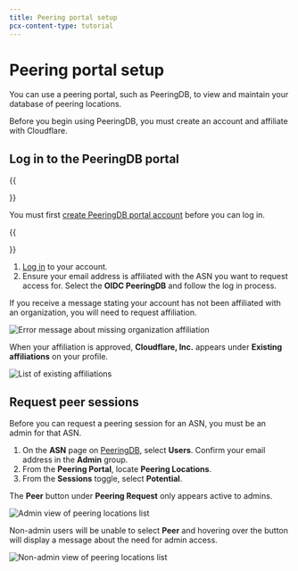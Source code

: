 ```yaml
---
title: Peering portal setup
pcx-content-type: tutorial
---
```


# Peering portal setup

You can use a peering portal, such as PeeringDB, to view and maintain your database of peering locations. 

Before you begin using PeeringDB, you must create an account and affiliate with Cloudflare.

## Log in to the PeeringDB portal

{{<Aside type="note">}}

You must first [create PeeringDB portal account](https://www.peeringdb.com/register) before you can log in.

{{</Aside>}}

1. [Log in](https://www.peeringdb.com/account/login/?next=/register) to your account.
2. Ensure your email address is affiliated with the ASN you want to request access for.
Select the **OIDC PeeringDB** and follow the log in process.

If you receive a message stating your account has not been affiliated with an organization, you will need to request affiliation.

![Error message about missing organization affiliation](/images/network-interconnect/peeringdb-request-affiliation.png)

When your affiliation is approved, **Cloudflare, Inc.** appears under **Existing affiliations** on your profile.

![List of existing affiliations](/images/network-interconnect/peeringdb-affiliation-approved.png)

## Request peer sessions

Before you can request a peering session for an ASN, you must be an admin for that ASN. 

1. On the **ASN** page on [PeeringDB](https://www.peeringdb.com/), select **Users**. Confirm your email address in the **Admin** group.
2. From the **Peering Portal**, locate **Peering Locations**.
3. From the **Sessions** toggle, select **Potential**.

The **Peer** button under **Peering Request** only appears active to admins. 

![Admin view of peering locations list](/images/network-interconnect/peeringdb-admin-view.png)

Non-admin users will be unable to select **Peer** and hovering over the button will display a message about the need for admin access.

![Non-admin view of peering locations list](/images/network-interconnect/peeringdb-nonadmin-view.png)
